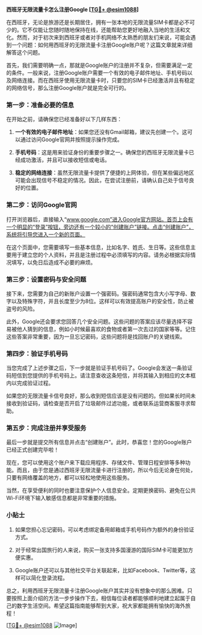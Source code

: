 **西班牙无限流量卡怎么注册Google [[TG💪+ @esim1088](https://t.me/s/esim1088)]**

在西班牙，无论是旅游还是长期居住，拥有一张本地的无限流量SIM卡都是必不可少的。它不仅能让您随时随地保持在线，还能帮助您更好地融入当地的生活和文化。然而，对于初次来到西班牙或者对手机网络不太熟悉的朋友们来说，可能会遇到一个问题：如何用西班牙的无限流量卡注册Google账户呢？这篇文章就来详细解答这个问题。

首先，我们需要明确一点，那就是Google账户的注册并不复杂，但需要满足一定的条件。一般来说，注册Google账户需要一个有效的电子邮件地址、手机号码以及网络连接。而在西班牙使用无限流量卡时，只要您的SIM卡已经激活并且有稳定的网络信号，那么注册Google账户就是完全可行的。

### 第一步：准备必要的信息

在开始之前，请确保您已经准备好以下几样东西：

1. **一个有效的电子邮件地址**：如果您还没有Gmail邮箱，建议先创建一个。这可以通过访问Google官网并按照提示操作完成。
   
2. **手机号码**：这是用来验证身份的重要步骤之一。确保您的西班牙无限流量卡已经成功激活，并且可以接收短信或电话。

3. **稳定的网络连接**：虽然无限流量卡提供了便捷的上网体验，但在某些偏远地区可能会出现信号不稳定的情况。因此，在尝试注册前，请确认自己处于信号良好的位置。

### 第二步：访问Google官网

打开浏览器后，直接输入“www.google.com”进入Google官方网站。首页上会有一个明显的“登录”按钮，旁边还有一个较小的“创建账户”链接。点击“创建账户”，系统将引导您进入一个新的页面。

在这个页面中，您需要填写一些基本信息，比如名字、姓氏、生日等。这些信息主要用于建立您的个人资料，并且是注册过程中必须填写的内容。请务必根据实际情况填写，以免日后造成不必要的麻烦。

### 第三步：设置密码与安全问题

接下来，您需要为自己的新账户设置一个强密码。强密码通常包含大小写字母、数字以及特殊字符，并且长度至少为8位。这样可以有效提高账户的安全性，防止被盗号的风险。

此外，Google还会要求您回答几个安全问题。这些问题的答案应该尽量选择不容易被他人猜到的信息，例如小时候最喜欢的食物或者第一次去过的国家等等。记住这些答案非常重要，因为一旦忘记密码，这些问题将是找回账户的关键线索。

### 第四步：验证手机号码

当您完成了上述步骤之后，下一步就是验证手机号码了。Google会发送一条验证码短信到您提供的手机号码上。请注意查收这条短信，并将其输入到相应的文本框内以完成验证过程。

如果您的无限流量卡信号良好，那么收到短信应该是没有问题的。但如果长时间未接收到验证码，请检查是否开启了垃圾邮件过滤功能，或者联系运营商客服寻求帮助。

### 第五步：完成注册并享受服务

最后一步就是提交所有信息并点击“创建账户”。此时，恭喜您！您的Google账户已经正式创建完毕啦！

现在，您可以使用这个账户来下载应用程序、存储文件、管理日程安排等多种功能。而且，由于您是通过西班牙无限流量卡进行注册的，所以今后无论身在何处，只要有网络覆盖的地方，都可以轻松地使用这些服务。

当然，在享受便利的同时也要注意保护个人信息安全。定期更换密码、避免在公共Wi-Fi环境下输入敏感信息都是非常重要的措施。

### 小贴士

1. 如果您担心忘记密码，可以考虑绑定备用邮箱或手机号码作为额外的身份验证方式。
   
2. 对于经常出国旅行的人来说，购买一张支持多国漫游的国际SIM卡可能更加方便实惠。

3. Google账户还可以与其他社交平台关联起来，比如Facebook、Twitter等，这样可以简化登录流程。

总之，利用西班牙无限流量卡注册Google账户其实并没有想象中的那么困难。只要按照上面介绍的方法一步步操作下去，相信每位读者都能够顺利地建立起属于自己的数字生活空间。希望这篇指南能够帮到大家，祝大家都能拥有愉快的海外旅程！

[[TG💪+ @esim1088](https://t.me/s/esim1088) ![Image](https://i.postimg.cc/4NQfJmqS/Snipaste-2025-05-13-00-14-12.png)]